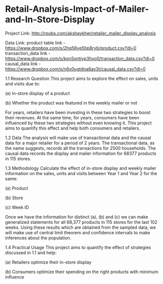 # Retail-Analysis-Impact-of-Mailer-and-In-Store-Display

Project Link: http://rpubs.com/akshaykher/retailer_mailer_display_analysis

Data Link:
product table link - https://www.dropbox.com/s/2hq56ye5tjp8ryb/product.csv?dl=0
transaction_data link - https://www.dropbox.com/s/kqn5ontiyp3hvo0/transaction_data.csv?dl=0
causal_data link - https://www.dropbox.com/s/n6x0ugtdna6av3t/causal_data.csv?dl=0

1.1 Research Question
This project aims to explore the effect on sales, units and visits due to:

(a) In-store display of a product

(b) Whether the product was featured in the weekly mailer or not

For years, retailers have been investing in these two strategies to boost their revenues. At the same time, for years, consumers have been influenced by these two strategies without even knowing it. This project aims to quantify this effect and help both consumers and retailers.

1.2 Data
The analysis will make use of transactional data and the causal data for a major retailer for a period of 2 years. The transactional data, as the name suggests, records all the transactions for 2500 households. The causal data records the display and mailer information for 68377 products in 115 stores.

1.3 Methodology
Calculate the effect of in-store display and weekly mailer information on the sales, units and visits between Year 1 and Year 2 for the same:

(a) Product

(b) Store

(c) Week ID

Once we have the information for distinct (a), (b) and (c) we can make generalized statements for all 68,377 products in 115 stores for the last 102 weeks. Using these results which are obtained from the sampled data, we will make use of central limit theorem and confidence intervals to make inferences about the population.

1.4 Practical Usage
This project aims to quantify the effect of strategies discussed in 1.1 and help:

(a) Retailers optimize their in-store display

(b) Consumers optimize their spending on the right products with minimum influence
